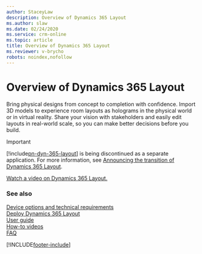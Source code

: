 ```yaml
---
author: StaceyLaw
description: Overview of Dynamics 365 Layout
ms.author: slaw
ms.date: 02/24/2020
ms.service: crm-online
ms.topic: article
title: Overview of Dynamics 365 Layout
ms.reviewer: v-brycho
robots: noindex,nofollow
---
```


# Overview of Dynamics 365 Layout

Bring physical designs from concept to completion with confidence. Import 3D models to experience room layouts as holograms in the physical world or in virtual reality. Share your vision with stakeholders and easily edit layouts in real-world scale, so you can make better decisions before you build.

>[!IMPORTANT]
>[!include[pn-dyn-365-layout](../includes/pn-dyn-365-layout.md)] is being discontinued as a separate application. For more information, see [Announcing the transition of Dynamics 365 Layout](https://aka.ms/LayoutTransition).

[Watch a video on Dynamics 365 Layout.](https://dynamics.microsoft.com/mixed-reality/layout/)

### See also
[Device options and technical requirements](requirements.md)<br/>
[Deploy Dynamics 365 Layout](buy-and-deploy-layout.md)<br>
[User guide](user-guide.md)<br/>
[How-to videos](videos.md)<br/>
[FAQ](faq.md)<br/>


[!INCLUDE[footer-include](../includes/footer-banner.md)]